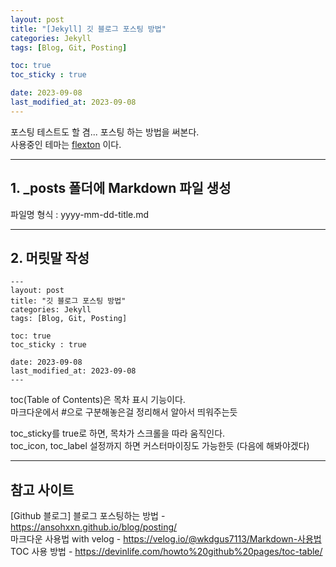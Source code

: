 ```yaml
---
layout: post
title: "[Jekyll] 깃 블로그 포스팅 방법"
categories: Jekyll
tags: [Blog, Git, Posting]

toc: true
toc_sticky : true

date: 2023-09-08
last_modified_at: 2023-09-08
---
```



포스팅 테스트도 할 겸... 포스팅 하는 방법을 써본다.  
사용중인 테마는 [flexton](http://jekyllthemes.org/themes/flexton/) 이다.

---
## 1. _posts 폴더에 Markdown 파일 생성

파일명 형식 : yyyy-mm-dd-title.md

---
## 2. 머릿말 작성 


````
---
layout: post
title: "깃 블로그 포스팅 방법"
categories: Jekyll
tags: [Blog, Git, Posting]

toc: true
toc_sticky : true

date: 2023-09-08
last_modified_at: 2023-09-08
---
````
toc(Table of Contents)은 목차 표시 기능이다.  
마크다운에서 #으로 구분해놓은걸 정리해서 알아서 띄워주는듯

toc_sticky를 true로 하면, 목차가 스크롤을 따라 움직인다.  
toc_icon, toc_label 설정까지 하면 커스터마이징도 가능한듯 (다음에 해봐야겠다)



---
## 참고 사이트
[Github 블로그] 블로그 포스팅하는 방법 - https://ansohxxn.github.io/blog/posting/  
마크다운 사용법 with velog - https://velog.io/@wkdgus7113/Markdown-사용법  
TOC 사용 방법 - https://devinlife.com/howto%20github%20pages/toc-table/
